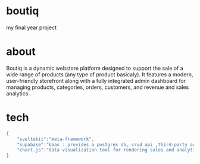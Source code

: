 # boutiq

my final year project

# about

Boutiq is a dynamic webstore platform designed to support the sale of a wide range of products (any type of product basicaly). It features a modern, user-friendly storefront along with a fully integrated admin dashboard for managing products, categories, orders, customers, and revenue and sales analytics .

# tech

```swift
{
    "sveltekit":"meta-framework",
    "supabase":"baas : provides a postgres db, crud api ,third-party auth integration",
    "chart.js":"data visualization tool for rendering sales and analytics charts"
}
```
